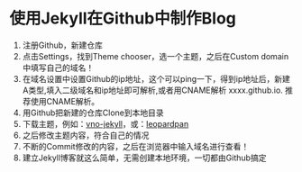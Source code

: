 # 使用Jekyll在Github中制作Blog #
1. 注册Github，新建仓库
2. 点击Settings，找到Theme chooser，选一个主题，之后在Custom domain中填写自己的域名！
3. 在域名设置中设置Github的ip地址，这个可以ping一下，得到ip地址后，新建A类型,填入二级域名和ip地址即可解析,或者用CNAME解析
       xxxx.github.io.
推荐使用CNAME解析。
4. 用Github把新建的仓库Clone到本地目录
5. 下载主题，例如：[vno-jekyll](https://github.com/onevcat/vno-jekyll "vno-jekyll")，或：[leopardpan](https://github.com/leopardpan/leopardpan.github.io "leopardpan")
6. 之后修改主题内容，符合自己的情况
7. 不断的Commit修改的内容，之后在浏览器中输入域名进行查看！
8. 建立Jekyll博客就这么简单，无需创建本地环境，一切都由Github搞定
